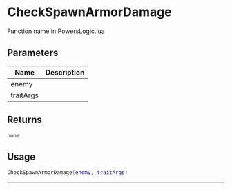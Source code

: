 # CheckSpawnArmorDamage

Function name in PowersLogic.lua

## Parameters

| Name      | Description |
| --------- | ----------- |
| enemy     |             |
| traitArgs |             |

## Returns

`none`

## Usage

```lua
CheckSpawnArmorDamage(enemy, traitArgs)
```

---
